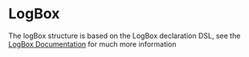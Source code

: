 # LogBox

The logBox structure is based on the LogBox declaration DSL, see the  [LogBox Documentation](http://wiki.coldbox.org/wiki/LogBox.cfm) for much more information
